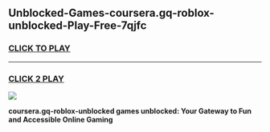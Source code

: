
## Unblocked-Games-coursera.gq-roblox-unblocked-Play-Free-7qjfc
<h3>
<a href="https://premium76.site?title=coursera.gq-roblox-unblocked&ref=18A1">CLICK TO PLAY</a></h3>
<hr>

<h3>
<a href="https://premium76.site?title=coursera.gq-roblox-unblocked&ref=18A1">CLICK 2 PLAY</a>
  
</h3>

<a href="https://premium76.site?title=coursera.gq-roblox-unblocked&ref=18A1"><img src="https://clearcache.store/games.png"></a>


**coursera.gq-roblox-unblocked games unblocked: Your Gateway to Fun and Accessible Online Gaming**
